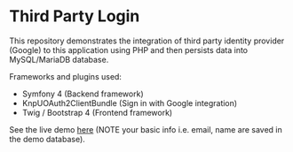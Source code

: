 # Third Party Login
This repository demonstrates the integration of third party identity provider (Google) to this application using PHP and then persists data into MySQL/MariaDB database.

Frameworks and plugins used:
- Symfony 4 (Backend framework)
- KnpUOAuth2ClientBundle (Sign in with Google integration)
- Twig / Bootstrap 4 (Frontend framework)

See the live demo [here](https://3p-login-demo.progknife.tk) (NOTE your basic info i.e. email, name are saved in the demo database).
